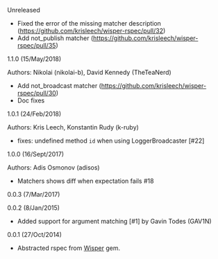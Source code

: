 Unreleased

* Fixed the error of the missing matcher description (https://github.com/krisleech/wisper-rspec/pull/32)
* Add not_publish matcher (https://github.com/krisleech/wisper-rspec/pull/35)

1.1.0 (15/May/2018)

Authors: Nikolai (nikolai-b), David Kennedy (TheTeaNerd)

* Add not_broadcast matcher (https://github.com/krisleech/wisper-rspec/pull/30)
* Doc fixes

1.0.1 (24/Feb/2018)

Authors: Kris Leech, Konstantin Rudy (k-ruby)

* fixes: undefined method `id` when using LoggerBroadcaster [#22]

1.0.0 (16/Sept/2017)

Authors: Adis Osmonov (adisos)

* Matchers shows diff when expectation fails #18

0.0.3 (7/Mar/2017)

0.0.2 (8/Jan/2015)

* Added support for argument matching [#1] by Gavin Todes (GAV1N)

0.0.1 (27/Oct/2014)

* Abstracted rspec from [Wisper](https://github.com/krisleech/wisper) gem.
